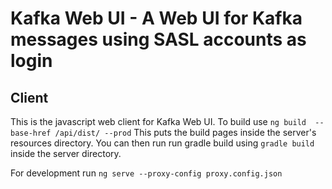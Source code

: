 # Kafka Web UI - A Web UI for Kafka messages using SASL accounts as login


## Client
This is the javascript web client for Kafka Web UI.
To build use `ng build  --base-href /api/dist/ --prod`
This puts the build pages inside the server's resources directory.
You can then run run gradle build using `gradle build` inside the server directory.

For development run `ng serve --proxy-config proxy.config.json`


